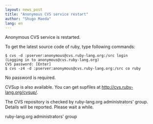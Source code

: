 ```yaml
---
layout: news_post
title: "Anonymous CVS service restart"
author: "Shugo Maeda"
lang: en
---
```


Anonymous CVS service is restarted.

To get the latest source code of ruby, type following commands:

    $ cvs -d :pserver:anonymous@cvs.ruby-lang.org:/src login
    (Logging in to anonymous@cvs.ruby-lang.org)
    CVS password: [Enter]
    $ cvs -z4 -d :pserver:anonymous@cvs.ruby-lang.org:/src co ruby

No password is required.

CVSup is also available. You can get supfiles at
http://cvs.ruby-lang.org/cvsup/.

The CVS repository is checked by ruby-lang.org administrators' group.
Details will be reported. Please wait a while.

ruby-lang.org administrators' group
